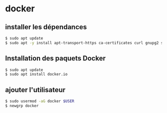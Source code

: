# docker

## installer les dépendances

```sh
$ sudo apt update
$ sudo apt -y install apt-transport-https ca-certificates curl gnupg2 software-properties-common
```

## Installation des paquets Docker

```sh
$ sudo apt update
$ sudo apt install docker.io
```

## ajouter l'utilisateur

```sh
$ sudo usermod -aG docker $USER
$ newgrp docker
```
